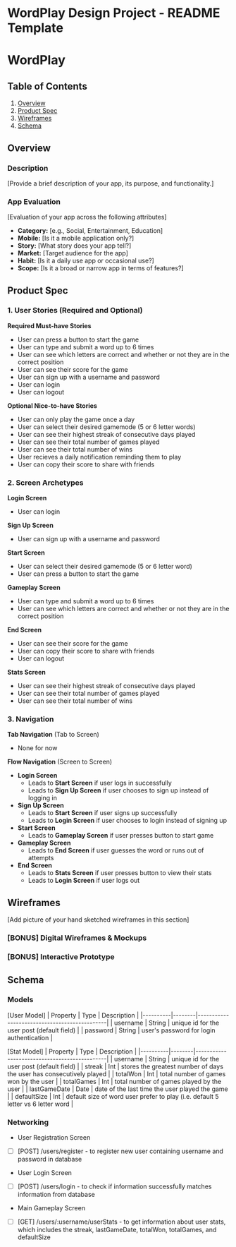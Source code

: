WordPlay Design Project - README Template
===

# WordPlay

## Table of Contents

1. [Overview](#Overview)
2. [Product Spec](#Product-Spec)
3. [Wireframes](#Wireframes)
4. [Schema](#Schema)

## Overview

### Description

[Provide a brief description of your app, its purpose, and functionality.]

### App Evaluation

[Evaluation of your app across the following attributes]
- **Category:** [e.g., Social, Entertainment, Education]
- **Mobile:** [Is it a mobile application only?]
- **Story:**  [What story does your app tell?]
- **Market:** [Target audience for the app]
- **Habit:** [Is it a daily use app or occasional use?]
- **Scope:** [Is it a broad or narrow app in terms of features?]

## Product Spec

### 1. User Stories (Required and Optional)

**Required Must-have Stories**

* User can press a button to start the game
* User can type and submit a word up to 6 times
* User can see which letters are correct and whether or not they are in the correct position
* User can see their score for the game
* User can sign up with a username and password
* User can login
* User can logout

**Optional Nice-to-have Stories**

* User can only play the game once a day
* User can select their desired gamemode (5 or 6 letter words)
* User can see their highest streak of consecutive days played
* User can see their total number of games played
* User can see their total number of wins
* User recieves a daily notification reminding them to play
* User can copy their score to share with friends

### 2. Screen Archetypes

**Login Screen**
* User can login
  
**Sign Up Screen**
* User can sign up with a username and password
  
**Start Screen**
* User can select their desired gamemode (5 or 6 letter word)
* User can press a button to start the game
  
**Gameplay Screen**
* User can type and submit a word up to 6 times
* User can see which letters are correct and whether or not they are in the correct position
  
**End Screen**
* User can see their score for the game
* User can copy their score to share with friends
* User can logout
  
**Stats Screen**
* User can see their highest streak of consecutive days played
* User can see their total number of games played
* User can see their total number of wins

### 3. Navigation

**Tab Navigation** (Tab to Screen)

- None for now

**Flow Navigation** (Screen to Screen)

- **Login Screen**
  * Leads to **Start Screen** if user logs in successfully
  * Leads to **Sign Up Screen** if user chooses to sign up instead of logging in
- **Sign Up Screen**
  * Leads to **Start Screen** if user signs up successfully
  * Leads to **Login Screen** if user chooses to login instead of signing up
- **Start Screen**
  * Leads to **Gameplay Screen** if user presses button to start game
- **Gameplay Screen**
  * Leads to **End Screen** if user guesses the word or runs out of attempts 
- **End Screen**
  * Leads to **Stats Screen** if user presses button to view their stats
  * Leads to **Login Screen** if user logs out

## Wireframes

[Add picture of your hand sketched wireframes in this section]

### [BONUS] Digital Wireframes & Mockups

### [BONUS] Interactive Prototype

## Schema 


### Models

[User Model]
| Property | Type   | Description                                  |
|----------|--------|----------------------------------------------|
| username | String | unique id for the user post (default field)   |
| password | String | user's password for login authentication      |

[Stat Model]
| Property | Type   | Description                                  |
|----------|--------|----------------------------------------------|
| username | String | unique id for the user post (default field)   |
| streak | Int | stores the greatest number of days the user has consecutively played |
| totalWon | Int | total number of games won by the user   |
| totalGames | Int | total number of games played by the user   |
| lastGameDate | Date | date of the last time the user played the game  |
| defaultSize | Int | default size of word user prefer to play (i.e. default 5 letter vs 6 letter word |


### Networking
 - User Registration Screen
- [ ] [POST] /users/register - to register new user containing username and password in database
 - User Login Screen
- [ ] [POST] /users/login - to check if information successfully matches information from database 
 - Main Gameplay Screen
- [ ] [GET] /users/:username/userStats - to get information about user stats, which includes the streak, lastGameDate, totalWon, totalGames, and defaultSize 

